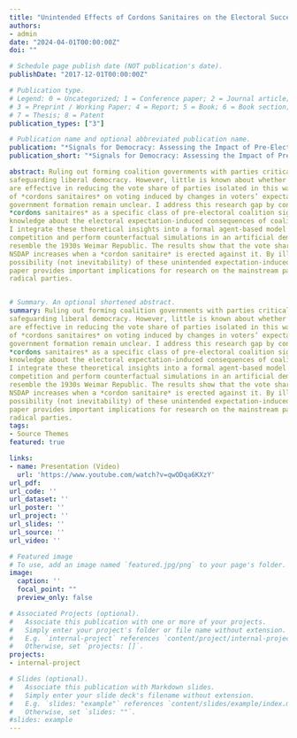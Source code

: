 ```yaml
---
title: "Unintended Effects of Cordons Sanitaires on the Electoral Success of Isolated Parties: Counterfactual Agent-Based Simulations in an Artificial Weimar Republic with Coalition-Directed Voters"
authors:
- admin
date: "2024-04-01T00:00:00Z"
doi: ""

# Schedule page publish date (NOT publication's date).   
publishDate: "2017-12-01T00:00:00Z"

# Publication type.
# Legend: 0 = Uncategorized; 1 = Conference paper; 2 = Journal article;
# 3 = Preprint / Working Paper; 4 = Report; 5 = Book; 6 = Book section;
# 7 = Thesis; 8 = Patent
publication_types: ["3"]

# Publication name and optional abbreviated publication name.
publication: "*Signals for Democracy: Assessing the Impact of Pre-Electoral Coalition Signals and Cordons Sanitaires on Party Competition using Experimental, Quasi-Experimental, and Agent-Based Simulation Evidence (Dissertation), pp. 85--178*"
publication_short: "*Signals for Democracy: Assessing the Impact of Pre-Electoral Coalition Signals and Cordons Sanitaires on Party Competition using Experimental, Quasi-Experimental, and Agent-Based Simulation Evidence (Dissertation), pp. 85--178*"

abstract: Ruling out forming coalition governments with parties critical of liberal democracy, i.e., establishing *cordons sanitaires* vis-à-vis these parties, is often seen as a crucial contribution to
safeguarding liberal democracy. However, little is known about whether *cordons sanitaires*
are effective in reducing the vote share of parties isolated in this way. Specifically, the effects
of *cordons sanitaires* on voting induced by changes in voters’ expectations of post-electoral
government formation remain unclear. I address this research gap by conceptualizing
*cordons sanitaires* as a specific class of pre-electoral coalition signals and drawing on theoretical
knowledge about the electoral expectation-induced consequences of coalition signals.
I integrate these theoretical insights into a formal agent-based model of dynamic party
competition and perform counterfactual simulations in an artificial democracy calibrated to
resemble the 1930s Weimar Republic. The results show that the vote share of an artificial
NSDAP increases when a *cordon sanitaire* is erected against it. By illustrating the theoretical
possibility (not inevitability) of these unintended expectation-induced consequences, the
paper provides important implications for research on the mainstream parties’ response to
radical parties.


# Summary. An optional shortened abstract.
summary: Ruling out forming coalition governments with parties critical of liberal democracy, i.e., establishing *cordons sanitaires* vis-à-vis these parties, is often seen as a crucial contribution to
safeguarding liberal democracy. However, little is known about whether *cordons sanitaires*
are effective in reducing the vote share of parties isolated in this way. Specifically, the effects
of *cordons sanitaires* on voting induced by changes in voters’ expectations of post-electoral
government formation remain unclear. I address this research gap by conceptualizing
*cordons sanitaires* as a specific class of pre-electoral coalition signals and drawing on theoretical
knowledge about the electoral expectation-induced consequences of coalition signals.
I integrate these theoretical insights into a formal agent-based model of dynamic party
competition and perform counterfactual simulations in an artificial democracy calibrated to
resemble the 1930s Weimar Republic. The results show that the vote share of an artificial
NSDAP increases when a *cordon sanitaire* is erected against it. By illustrating the theoretical
possibility (not inevitability) of these unintended expectation-induced consequences, the
paper provides important implications for research on the mainstream parties’ response to
radical parties.
tags:
- Source Themes
featured: true

links:
- name: Presentation (Video)
  url: 'https://www.youtube.com/watch?v=qwODqa6KXzY'
url_pdf: 
url_code: ''
url_dataset: ''
url_poster: ''
url_project: ''
url_slides: ''
url_source: ''
url_video: ''

# Featured image
# To use, add an image named `featured.jpg/png` to your page's folder. 
image:
  caption: ''
  focal_point: ""
  preview_only: false

# Associated Projects (optional).
#   Associate this publication with one or more of your projects.
#   Simply enter your project's folder or file name without extension.
#   E.g. `internal-project` references `content/project/internal-project/index.md`.
#   Otherwise, set `projects: []`.
projects:
- internal-project

# Slides (optional).
#   Associate this publication with Markdown slides.
#   Simply enter your slide deck's filename without extension.
#   E.g. `slides: "example"` references `content/slides/example/index.md`.
#   Otherwise, set `slides: ""`.
#slides: example
---
```


